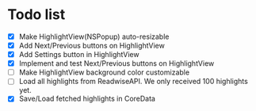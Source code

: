 # Todo list

- [x] Make HighlightView(NSPopup) auto-resizable
- [x] Add Next/Previous buttons on HighlightView
- [x] Add Settings button in HighlightView
- [x] Implement and test Next/Previous buttons on HighlightView
- [ ] Make HighlightView background color customizable
- [ ] Load all highlights from ReadwiseAPI. We only received 100 highlights yet.
- [x] Save/Load fetched highlights in CoreData